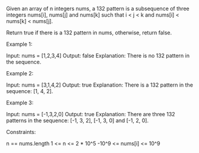 Given an array of n integers nums, a 132 pattern is a subsequence of three
integers nums[i], nums[j] and nums[k] such that i < j < k and nums[i] <
nums[k] < nums[j].

Return true if there is a 132 pattern in nums, otherwise, return false.


Example 1:


Input: nums = [1,2,3,4]
Output: false
Explanation: There is no 132 pattern in the sequence.


Example 2:


Input: nums = [3,1,4,2]
Output: true
Explanation: There is a 132 pattern in the sequence: [1, 4, 2].


Example 3:


Input: nums = [-1,3,2,0]
Output: true
Explanation: There are three 132 patterns in the sequence: [-1, 3, 2], [-1,
3, 0] and [-1, 2, 0].



Constraints:


n == nums.length
1 <= n <= 2 * 10^5
-10^9 <= nums[i] <= 10^9




